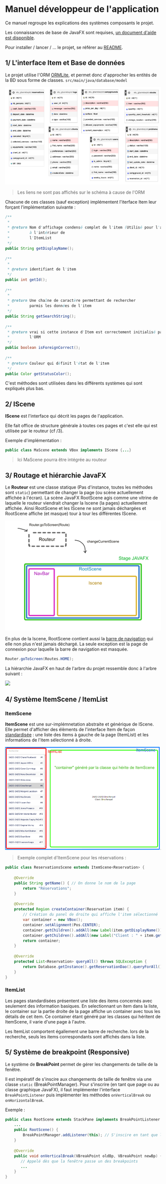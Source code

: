 # Manuel développeur de l'application

Ce manuel regroupe les explications des systèmes composants le projet.

Les connaissances de base de JavaFX sont requises, [un document d'aide est disponible](./JAVAFX.md).

Pour installer / lancer / ... le projet, se référer au [README](./README.md).

## 1/ L'interface Item et Base de données

Le projet utilise l'ORM [ORMLite](./ORMLITE.md), et permet donc d'approcher les entités de la BD sous forme de classes. `src/main/java/database/model`

![](./assets/database.png)
> Les liens ne sont pas affichés sur le schéma à cause de l'ORM

Chacune de ces classes (sauf exception) implémentent l'iterface Item leur forçant l'implémentation suivante :

```java
/**
 * 
 * @return Nom d'affichage condensé complet de l'item (Utilisé pour l'affichage
 *         à l'intérieur de
 *         l'ItemList
 */
public String getDisplayName();

/**
 * 
 * @return identifiant de l'item
 */
public int getId();

/**
 * 
 * @return Une chaîne de caractère permettant de rechercher
 *         parmis les données de l'item
 */
public String getSearchString();

/**
 * @return vrai si cette instance d'Item est correctement initialisé par
 *         l'ORM
 */
public boolean isForeignCorrect();

/**
 * @return Couleur qui définit l'état de l'item
 */
public Color getStatusColor();
```

C'est méthodes sont utilisées dans les différents systèmes qui sont expliqués plus bas.

## 2/ IScene

**IScene** est l'interface qui décrit les pages de l'application.

Elle fait office de structure générale à toutes ces pages et c'est elle qui est utilisée par le routeur (cf /3).

Exemple d'implémentation :
```java
public class MaScene extends VBox implements IScene {...}
```
> Ici MaScene pourra être intégrée au routeur

## 3/ Routage et hiérarchie JavaFX

Le **Routeur** est une classe statique (Pas d'instance, toutes les méthodes sont `static`) permettant de changer la page (ou scène actuellement affichée à l'écran).
La scène JavaFX RootScene agis comme une vitrine de laquelle le routeur viendrait changer la Iscene (la pages) actuellement affichée. Ainsi RootScene et les IScene ne sont jamais déchargées et  RootScene affiche (et masque) tour à tour les différentes IScene.

![](./assets/router.png)

En plus de la Iscene, RootScene contient aussi la <u>barre de navigation</u> qui elle non plus n'est jamais déchargé. La seule exception est la page de connexion pour laquelle la barre de navigation est masquée.

```java
Router.goToScreen(Routes.HOME);
```

La hiérarchie JavaFX en haut de l'arbre du projet ressemble donc à l'arbre suivant :

![](./assets/structure-diag.jpg)


## 4/ Système ItemScene / ItemList

### ItemScene

**ItemScene** est une sur-implémnetation abstraite et générique de IScene. Elle permet d'afficher des élèments de l'interface Item de façon <u>standardisée</u> : une liste des items à gauche de la page (ItemList) et les informations de l'item sélectionné à droite.

![](./assets/itemScene.png)

> Exemple complet d'ItemScene pour les réservations :
```java
public class ReservationsScene extends ItemScene<Reservation> {

    @Override
    public String getName() { // On donne le nom de la page
        return "Réservations";
    }

    @Override
    protected Region createContainer(Reservation item) { 
        // Création du panel de droite qui affiche l'item sélectionné
        var container = new VBox();
        container.setAlignment(Pos.CENTER);
        container.getChildren().addAll(new Label(item.getDisplayName()));
        container.getChildren().addAll(new Label("Client : " + item.getClient().getName()));
        return container;
    }

    @Override
    protected List<Reservation> queryAll() throws SQLException {
        return Database.getInstance().getReservationDao().queryForAll();
    }
}
```

### ItemList

Les pages standardisées présentent une liste des items concernés avec seulement des information basiques. En selectionnant un item dans la liste, le container sur la partie droite de la page affiche un container avec tous les détails de cet item. Ce container étant généré par les classes qui héritent de ItemScene, il varie d'une page à l'autre.

Les ItemList comportent égallement une barre de recherche. lors de la recherche, seuls les items correspondants sont affichés dans la liste.

## 5/ Système de breakpoint (Responsive)

Le système de **BreakPoint** permet de gérer les changements de taille de la fenêtre.

Il est impératif de s'inscire aux changements de taille de fenêtre via une classe `static` (BreakPointManager).
Pour s'inscrire (en tant que page ou au classe graphique JavaFX), il faut implémenter l'interface `BreakPointListener` puis implémenter les méthodes `onVerticalBreak` ou `onHorizontalBreak`.

Exemple :
```java
public class RootScene extends StackPane implements BreakPointListener {
    ...
    public RootScene() {
        BreakPointManager.addListener(this); // S'inscire en tant que listener
    }

    @Override
    public void onVerticalBreak(VBreakPoint oldBp, VBreakPoint newBp) {
       // Appelé dès que la fenêtre passe un des breakpoints
       ...
    }
}
```
